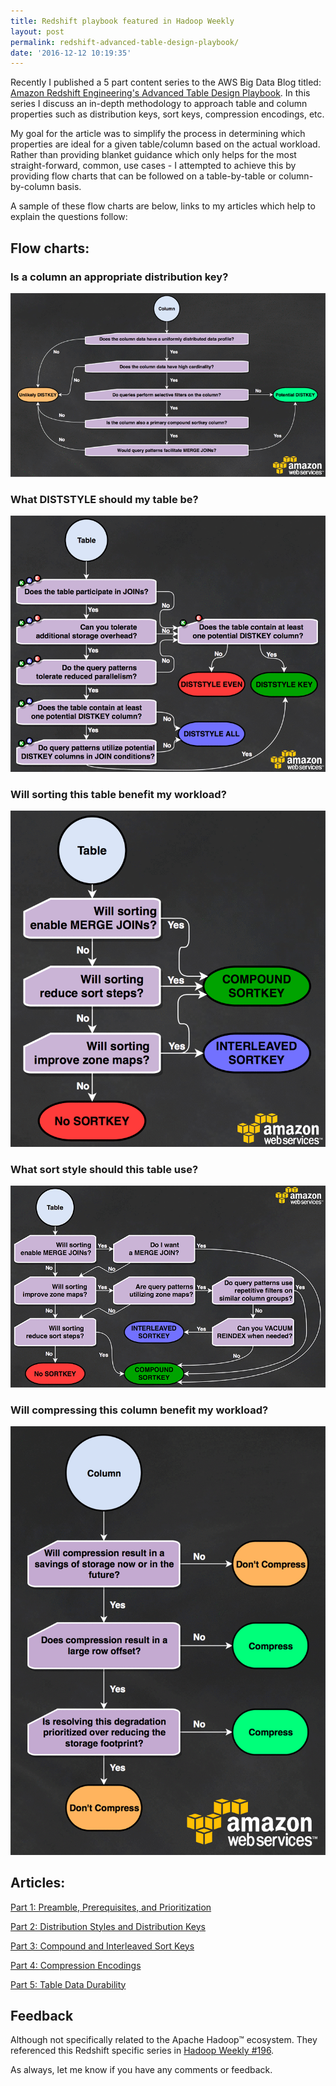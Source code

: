 ```yaml
---
title: Redshift playbook featured in Hadoop Weekly
layout: post
permalink: redshift-advanced-table-design-playbook/
date: '2016-12-12 10:19:35'
---
```


Recently I published a 5 part content series to the AWS Big Data Blog titled: [Amazon Redshift Engineering's Advanced Table Design Playbook](https://aws.amazon.com/blogs/big-data/amazon-redshift-engineerings-advanced-table-design-playbook-preamble-prerequisites-and-prioritization/). In this series I discuss an in-depth methodology to approach table and column properties such as distribution keys, sort keys, compression encodings, etc. 

My goal for the article was to simplify the process in determining which properties are ideal for a given table/column based on the actual workload. Rather than providing blanket guidance which only helps for the most straight-forward, common, use cases - I attempted to achieve this by providing flow charts that can be followed on a table-by-table or column-by-column basis.  

A sample of these flow charts are below, links to my articles which help to explain the questions follow:
## Flow charts:
### Is a column an appropriate distribution key?
<img src="/images/o_redshift_table_design_1.gif" alt="">

### What DISTSTYLE should my table be?
<img src="/images/o_redshift_table_design_2.gif" alt="">

### Will sorting this table benefit my workload?
<img src="/images/o_redshift_tables_3_1.gif" alt="">

### What sort style should this table use?
<img src="/images/o_redshift_tables_3_2.gif" alt="">

### Will compressing this column benefit my workload?
<img src="/images/o_redshift_tables_4_1.gif" alt="">

## Articles:
[Part 1: Preamble, Prerequisites, and Prioritization](https://aws.amazon.com/blogs/big-data/amazon-redshift-engineerings-advanced-table-design-playbook-preamble-prerequisites-and-prioritization/)

[Part 2: Distribution Styles and Distribution Keys](https://aws.amazon.com/blogs/big-data/amazon-redshift-engineerings-advanced-table-design-playbook-distribution-styles-and-distribution-keys/)

[Part 3: Compound and Interleaved Sort Keys](https://aws.amazon.com/blogs/big-data/amazon-redshift-engineerings-advanced-table-design-playbook-compound-and-interleaved-sort-keys/)

[Part 4: Compression Encodings](https://aws.amazon.com/blogs/big-data/amazon-redshift-engineerings-advanced-table-design-playbook-compression-encodings/)

[Part 5: Table Data Durability](https://aws.amazon.com/blogs/big-data/amazon-redshift-engineerings-advanced-table-design-playbook-table-data-durability/)


## Feedback

Although not specifically related to the Apache Hadoop™ ecosystem. They referenced this Redshift specific series in [Hadoop Weekly #196](https://www.hadoopweekly.com/Hadoop-Weekly-196.html). 

As always, let me know if you have any comments or feedback. 